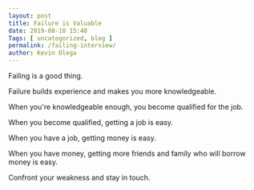 ```yaml
--- 
layout: post 
title: Failure is Valuable
date: 2019-08-10 15:40
Tags: [ uncategorized, blog ]
permalink: /failing-interview/ 
author: Kevin Olega 
--- 
```

Failing is a good thing. 

Failure builds experience and makes you more knowledgeable. 

When you're knowledgeable enough, you become qualified for the job. 

When you become qualified, getting a job is easy. 

When you have a job, getting money is easy. 

When you have money, getting more friends and family who will borrow money is easy. 

Confront your weakness and stay in touch.